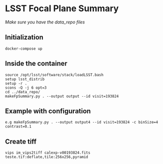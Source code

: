 # LSST Focal Plane Summary

_Make sure you have the data_repo files_

## Initialization

```
docker-compose up
```

## Inside the container
```
source /opt/lsst/software/stack/loadLSST.bash
setup lsst_distrib
setup -r .
scons -Q -j 6 opt=3
cd ../data_repo/
makeFpSummary.py . --output output --id visit=193824
```

## Example with configuration

```
e.g makeFpSummary.py . --output output4 --id visit=193824 -c binSize=4 contrast=0.1
```

## Create tiff

```
vips im_vips2tiff calexp-v00193824.fits teste.tif:deflate,tile:256x256,pyramid
```